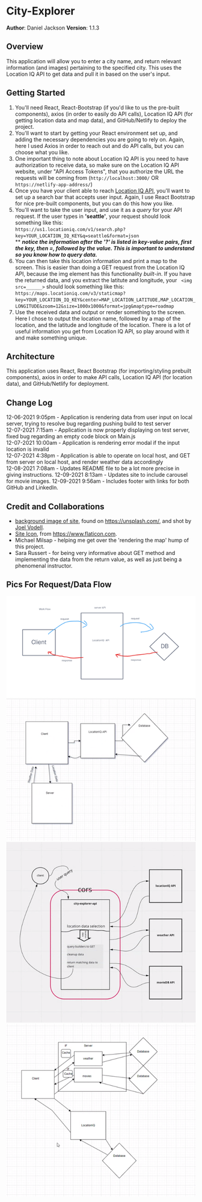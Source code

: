 # City-Explorer

**Author**: Daniel Jackson
**Version**: 1.1.3

## Overview
This application will allow you to enter a city name, and return relevant information (and images) pertaining to the specified city. This uses the Location IQ API to get data and pull it in based on the user's input. 

## Getting Started
1. You'll need React, React-Bootstrap (if you'd like to us the pre-built components), axios (in order to easily do API calls), Location IQ API (for getting location data and map data), and GitHub/Netlify to deploy the project. 
2. You'll want to start by getting your React environment set up, and adding the necessary dependencies you are going to rely on. Again, here I used Axios in order to reach out and do API calls, but you can choose what you like. 
3. One important thing to note about Location IQ API is you need to have authorization to receive data, so make sure on the Location IQ API website, under "API Access Tokens", that you authorize the URL the requests will be coming from (`http://localhost:3000/` OR `https://netlify-app-address/`)
4. Once you have your client able to reach [Location IQ API](https://locationiq.com/), you'll want to set up a search bar that accepts user input. Again, I use React Bootstrap for nice pre-built components, but you can do this how you like. 
5. You'll want to take the user input, and use it as a _query_ for your API request. If the user types in __'seattle'__, your request should look something like this: <br />
`https://us1.locationiq.com/v1/search.php?key=YOUR_LOCATION_IQ_KEY&q=seattle&format=json`<br />
** ___notice the information after the '?' is listed in __key-value pairs__, first the __key__, then _=_, followed by the __value__. This is important to understand so you know how to query data.___
6. You can then take this location information and print a map to the screen. This is easier than doing a GET request from the Location IQ API, because the img element has this functionality _built-in_. If you have the returned data, and you extract the latitute and longitude, your ` <img src=______>` should look something like this: <br />
`https://maps.locationiq.com/v3/staticmap?key=YOUR_LOCATION_IQ_KEY&center=MAP_LOCATION_LATITUDE,MAP_LOCATION_LONGITUDE&zoom=12&size=1000x1000&format=jpg&maptype=roadmap`
7. Use the received data and output or render something to the screen. Here I chose to output the location name, followed by a map of the location, and the latitude and longitude of the location. There is a lot of useful information you get from Location IQ API, so play around with it and make something unique. 

## Architecture
This application uses React, React Bootstrap (for importing/styling prebuilt components), axios in order to make API calls, Location IQ API (for location data), and GitHub/Netlify for deployment.

## Change Log
12-06-2021 9:05pm - Application is rendering data from user input on local server, trying to resolve bug regarding pushing build to test server <br />
12-07-2021 7:15am - Application is now properly displaying on test server, fixed bug regarding an empty code block on Main.js <br />
12-07-2021 10:00am - Application is rendering error modal if the input location is invalid <br />
12-07-2021 4:38pm - Application is able to operate on local host, and GET from server on local host, and render weather data accordingly <br />
12-08-2021 7:08am - Updates README file to be a lot more precise in giving instructions.
12-09-2021 8:13am - Updates site to include carousel for movie images.
12-09-2021 9:56am - Includes footer with links for both GitHub and LinkedIn. 

## Credit and Collaborations
- [background image of site](https://unsplash.com/photos/8Ogfqvw15Rg), found on https://unsplash.com/, and shot by [Joel Vodell](https://unsplash.com/@joelvodell).
- [Site Icon](https://www.flaticon.com/free-icon/earth_44386), from https://www.flaticon.com.
- Michael Milsap - helping me get over the 'rendering the map' hump of this project. 
- Sara Russert - for being very informative about GET method and implementing the data from the return value, as well as just being a phenomenal instructor. 

## Pics For Request/Data Flow

![first data flow](./README-images/datamapday1.png) <br />
![second data flow](./README-images/datamapday2.png) <br />
![third data flow](./README-images/datamapday3.png) <br />
![fourth data flow](./README-images/datamapday4.png)
